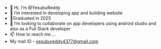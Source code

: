 - 👋 Hi, I’m @YesubuReddy
- 👀 I’m interested in developing app and building website
- 🌱Graduated in 2025
- 💞️ I’m looking to collaborate on app developers using android studio and also as a Full Stack developer
- 📫 How to reach me ...
- My mail ID - yesubureddy4377@gmail.com
<!---
YesubuReddy/YesubuReddy is a ✨ special ✨ repository because its `README.md` (this file) appears on your GitHub profile.
You can click the Preview link to take a look at your changes.
--->
